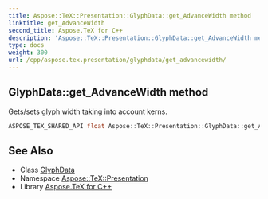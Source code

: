 ```yaml
---
title: Aspose::TeX::Presentation::GlyphData::get_AdvanceWidth method
linktitle: get_AdvanceWidth
second_title: Aspose.TeX for C++
description: 'Aspose::TeX::Presentation::GlyphData::get_AdvanceWidth method. Gets/sets glyph width taking into account kerns in C++.'
type: docs
weight: 300
url: /cpp/aspose.tex.presentation/glyphdata/get_advancewidth/
---
```

## GlyphData::get_AdvanceWidth method


Gets/sets glyph width taking into account kerns.

```cpp
ASPOSE_TEX_SHARED_API float Aspose::TeX::Presentation::GlyphData::get_AdvanceWidth() const
```

## See Also

* Class [GlyphData](../)
* Namespace [Aspose::TeX::Presentation](../../)
* Library [Aspose.TeX for C++](../../../)
